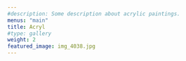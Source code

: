 ```yaml
---
#description: Some description about acrylic paintings.
menus: "main"
title: Acryl
#type: gallery
weight: 2
featured_image: img_4038.jpg
---
```

